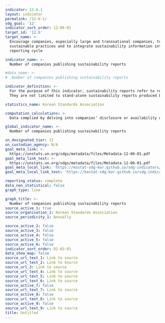 ```yaml
---
indicator: 12.6.1
layout: indicator
permalink: /12-6-1/
sdg_goal: '12'
indicator_sort_order: 12-06-01
target_id: '12.6'
target_name: >-
  Encourage companies, especially large and transnational companies, to adopt
  sustainable practices and to integrate sustainability information into their
  reporting cycle

indicator_name: >-
  Number of companies publishing sustainability reports

#data_name: >-
#  Number of companies publishing sustainability reports

indicator_definition: >-
  For the purpose of this indicator, sustainability reports refer to reports related to sustainability(sustainable business management) in all forms published by businesses and multinationals collected by sustainability open databases including the IIRC reporting framework, GRI, and Sustainability Accounting Standards Board(SASB). <br>
  They are not limited to stand-alone sustainability reports produced by companies but include portions of companies’ annual reports and reports submitted to the central government sharing information on sustainability

statistics_name: Korean Standards Association

computation_calculations: >-
  Data complied by delving into companies’ disclosure or availability of sustainability reports on their website, etc

global_indicator_name: >-
  Number of companies publishing sustainability reports

un_designated_tier: II
un_custodian_agency: N/A
goal_meta_link: >-
  https://unstats.un.org/sdgs/metadata/files/Metadata-12-06-01.pdf   
goal_meta_link_text: >-
  https://unstats.un.org/sdgs/metadata/files/Metadata-12-06-01.pdf   
goal_meta_local_link: 'https://kostat-sdg-kor.github.io/sdg-indicators/public/data/Metadata-12-06-01_ENG.pdf'
goal_meta_local_link_text: 'https://kostat-sdg-kor.github.io/sdg-indicators/public/data/Metadata-12-06-01_ENG.pdf'

reporting_status: complete
data_non_statistical: false
graph_type: line

graph_title: >-
  Number of companies publishing sustainability reports
source_active_1: true
source_organisation_1: Korean Standards Association 
source_periodicity_1: Annually 

source_active_2: false
source_active_3: false
source_active_4: false
source_active_5: false
source_active_6: false
indicator_sort_order: 01-03-01
data_show_map: false
source_url_text_1: Link to source
source_url_text_2: Link to Source
source_url_3: Link to source
source_url_text_4: Link to source
source_url_text_5: Link to source
source_url_text_6: Link to source
source_active_7: false
source_url_text_7: Link to source
source_active_8: false
source_url_text_8: Link to source
source_active_9: false
source_url_text_9: Link to source
title: Untitled
---
```

